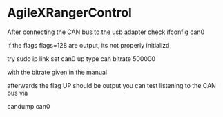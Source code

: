 # AgileXRangerControl

After connecting the CAN bus to the usb adapter check
ifconfig can0

if the flags flags=128<NOARP> are output, its not properly initializd

try
sudo ip link set can0 up type can bitrate 500000

with the bitrate given in the manual

afterwards the flag UP should be output
you can test listening to the CAN bus via 

candump can0